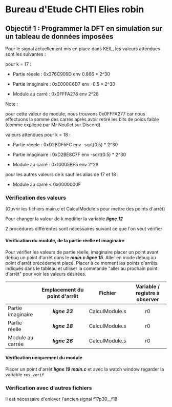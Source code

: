 # Bureau d'Etude CHTI Elies robin

## Objectif 1 : Programmer la DFT en simulation sur un tableau de données imposées

Pour le signal actuellement mis en place dans KEIL, les valeurs attendues sont les suivantes :

pour k = 17 :

- Partie réeele    :       0x376C909D    env 0.866 * 2^30

- Partie imaginaire :     0xE000C6D7    env -0.5  * 2^30

- Module au carré :       0x0FFFA278    env 2^28

Note  :

pour cette valeur de module, nous trouvons 0x0FFFA277 car nous effectuons la somme des carrés après avoir retiré les bits de poids faible (comme expliqué par Mr Noullet sur Discord)


valeurs attendues pour k = 18 :

- Partie réeele    :       0xD2BDF5FC    env -sqrt(0.5) * 2^30

- Partie imaginaire :     0xD2BE8C7F    env -sqrt(0.5) * 2^30

- Module au carré :       0x10005BE5    env 2^28

pour les autres valeurs de k sauf les alias de 17 et 18 :

- Module au carré < 0x0000000F

### Vérification des valeurs
(Ouvrir les fichiers main.c et CalculModule.s pour mettre des points d'arrêt)

Pour changer la valeur de k modifier la variable ***ligne 12***

2 procédures différentes sont nécessaires suivant ce que l'on veut vérifier

#### Vérification du module, de la partie réelle et imaginaire
Pour vérifier les valeurs de partie réelle, imaginaire placer un point avant debug un point d'arrêt dans le ***main.c ligne 15***. Aller en mode debug au point d'arrêt précédement placé. Placer à ce moment les points d'arrêts indiqués dans le tableau et utiliser la commande "aller au prochain point d'arrêt" pour voir les valeurs désirées.

||Emplacement du point d'arrêt | Fichier | Variable / registre à observer | 
|---|:---:|:---:|:---:|
|Partie imaginaire|***ligne 23*** | CalculModule.s | r0 |
|Partie réelle|***ligne 18*** | CalculModule.s | r0 |
|Module au carrée|***ligne 26*** | CalculModule.s | r0 |

#### Vérification uniquement du module

Placer un point d'arrêt ***ligne 19 main.c*** et avec la watch window regarder la variable `res_verif`
### Vérification avec d'autres fichiers

Il est nécessaire d'enlever l'ancien signal f17p30__f18
